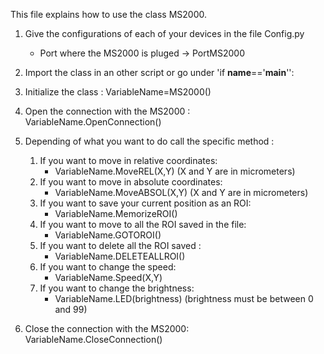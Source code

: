 This file explains how to use the class MS2000. 

1. Give the configurations of each of your devices in the file Config.py
	- Port where the MS2000 is pluged → PortMS2000
	
2. Import the class in an other script or go under 'if __name__=='__main__'':
	
3. Initialize the class :
	VariableName=MS2000()
	
4. Open the connection with the MS2000 :
	VariableName.OpenConnection()
	
5. Depending of what you want to do call the specific method :
	1. If you want to move in relative coordinates:
		- VariableName.MoveREL(X,Y) (X and Y are in micrometers)
	2. If you want to move in absolute coordinates:
		- VariableName.MoveABSOL(X,Y) (X and Y are in micrometers)
	3. If you want to save your current position as an ROI:
		- VariableName.MemorizeROI()
	4. If you want to move to all the ROI saved in the file:
		- VariableName.GOTOROI()
	5. If you want to delete all the ROI saved :
		- VariableName.DELETEALLROI()
	6. If you want to change the speed:
		- VariableName.Speed(X,Y)
	7. If you want to change the brightness:
		- VariableName.LED(brightness) (brightness must be between 0 and 99)

6. Close the connection with the MS2000:
	VariableName.CloseConnection()
	
